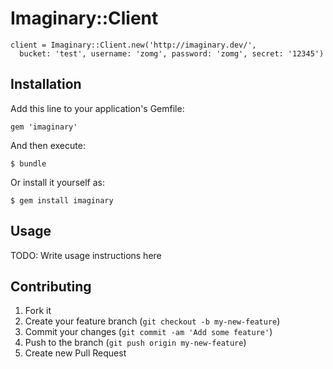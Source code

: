 # Imaginary::Client

    client = Imaginary::Client.new('http://imaginary.dev/',
      bucket: 'test', username: 'zomg', password: 'zomg', secret: '12345')

## Installation

Add this line to your application's Gemfile:

    gem 'imaginary'

And then execute:

    $ bundle

Or install it yourself as:

    $ gem install imaginary

## Usage

TODO: Write usage instructions here

## Contributing

1. Fork it
2. Create your feature branch (`git checkout -b my-new-feature`)
3. Commit your changes (`git commit -am 'Add some feature'`)
4. Push to the branch (`git push origin my-new-feature`)
5. Create new Pull Request
